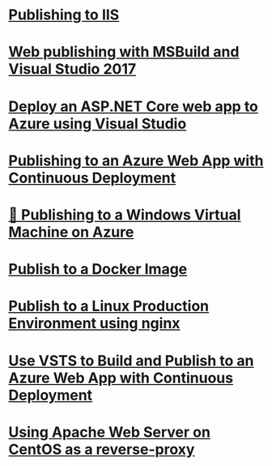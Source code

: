 # [Publishing to IIS](iis.md)
# [Web publishing with MSBuild and Visual Studio 2017](web-publishing-vs.md)
# [Deploy an ASP.NET Core web app to Azure using Visual Studio](../tutorials/publish-to-azure-webapp-using-vs.md)
# [Publishing to an Azure Web App with Continuous Deployment](azure-continuous-deployment.md)
# [🔧 Publishing to a Windows Virtual Machine on Azure](azure-windows-vm.md)
# [Publish to a Docker Image](https://azure.microsoft.com/documentation/articles/vs-azure-tools-docker-hosting-web-apps-in-docker)
# [Publish to a Linux Production Environment using nginx](linuxproduction.md)
# [Use VSTS to Build and Publish to an Azure Web App with Continuous Deployment](vsts-continuous-deployment.md)
# [Using Apache Web Server on CentOS as a reverse-proxy](apache-proxy.md)
